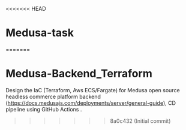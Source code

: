 <<<<<<< HEAD
# Medusa-task
=======
# Medusa-Backend_Terraform
Design the IaC (Terraform, Aws ECS/Fargate) for Medusa open source headless commerce platform backend (https://docs.medusajs.com/deployments/server/general-guide), CD pipeline using GitHub Actions . 
>>>>>>> 8a0c432 (Initial commit)

